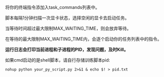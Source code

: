 将你的终端指令添加入task_commands列表中。

脚本每隔1分钟扫描一次显卡状态，选择空闲的显卡去启动任务。

当等待时间超过最大限制MAX_WAITING_TIME，则会放弃等待。

在等待的最大限制MAX_WAITING_TIME内，会逐个启动你的任务列表中的指令。

**运行日志会打印当前进程和子进程的PID，发现问题，及时Kill。**

如果cmd启动的是shell脚本，请自行存储训练脚本pid:

```shell
nohup python your_py_script.py 2>&1 & echo $! > pid.txt
```